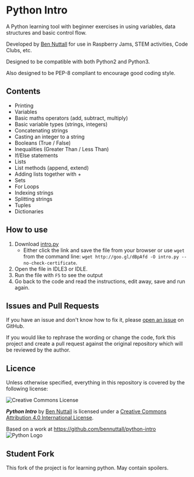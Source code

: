 # Python Intro

A Python learning tool with beginner exercises in using variables, data structures and basic control flow.

Developed by [Ben Nuttall](http://bennuttall.com) for use in Raspberry Jams, STEM activities, Code Clubs, etc.

Designed to be compatible with both Python2 and Python3.

Also designed to be PEP-8 compliant to encourage good coding style.

## Contents

- Printing
- Variables
- Basic maths operators (add, subtract, multiply)
- Basic variable types (strings, integers)
- Concatenating strings
- Casting an integer to a string
- Booleans (True / False)
- Inequalities (Greater Than / Less Than)
- If/Else statements
- Lists
- List methods (append, extend)
- Adding lists together with +
- Sets
- For Loops
- Indexing strings
- Splitting strings
- Tuples
- Dictionaries

## How to use

1. Download [intro.py](https://raw.githubusercontent.com/bennuttall/python-intro/master/intro.py)
    - Either click the link and save the file from your browser or use `wget` from the command line: `wget http://goo.gl/dBpAfd -O intro.py --no-check-certificate`.
1. Open the file in IDLE3 or IDLE.
1. Run the file with `F5` to see the output
1. Go back to the code and read the instructions, edit away, save and run again.

## Issues and Pull Requests

If you have an issue and don't know how to fix it, please [open an issue](https://github.com/bennuttall/python-intro/issues/new) on GitHub.

If you would like to rephrase the wording or change the code, fork this project and create a pull request against the original repository which will be reviewed by the author.

## Licence

Unless otherwise specified, everything in this repository is covered by the following license:

![Creative Commons License](http://i.creativecommons.org/l/by-sa/4.0/88x31.png)

***Python Intro*** by [Ben Nuttall](https://github.com/bennuttall) is licensed under a [Creative Commons Attribution 4.0 International License](http://creativecommons.org/licenses/by-sa/4.0/).

Based on a work at https://github.com/bennuttall/python-intro
 ![Python Logo](https://www.python.org/static/community_logos/python-logo-inkscape.svg) 

## Student Fork  
This fork of the project is for learning python. May contain spoilers.
